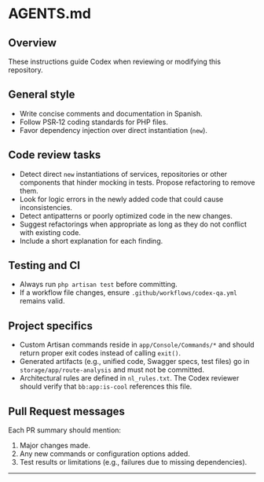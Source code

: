 # AGENTS.md

## Overview
These instructions guide Codex when reviewing or modifying this repository.

## General style
- Write concise comments and documentation in Spanish.
- Follow PSR‑12 coding standards for PHP files.
- Favor dependency injection over direct instantiation (`new`).

## Code review tasks
- Detect direct `new` instantiations of services, repositories or other components that hinder mocking in tests. Propose refactoring to remove them.
- Look for logic errors in the newly added code that could cause inconsistencies.
- Detect antipatterns or poorly optimized code in the new changes.
- Suggest refactorings when appropriate as long as they do not conflict with existing code.
- Include a short explanation for each finding.

## Testing and CI
- Always run `php artisan test` before committing.
- If a workflow file changes, ensure `.github/workflows/codex-qa.yml` remains valid.

## Project specifics
- Custom Artisan commands reside in `app/Console/Commands/*` and should return proper exit codes instead of calling `exit()`.
- Generated artifacts (e.g., unified code, Swagger specs, test files) go in `storage/app/route-analysis` and must not be committed.
- Architectural rules are defined in `nl_rules.txt`. The Codex reviewer should verify that `bb:app:is-cool` references this file.

## Pull Request messages
Each PR summary should mention:
1. Major changes made.
2. Any new commands or configuration options added.
3. Test results or limitations (e.g., failures due to missing dependencies).

---
